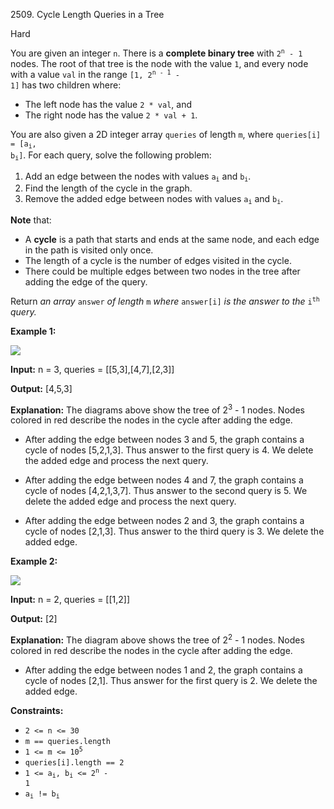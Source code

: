 2509\. Cycle Length Queries in a Tree

Hard

You are given an integer `n`. There is a **complete binary tree** with <code>2<sup>n</sup> - 1</code> nodes. The root of that tree is the node with the value `1`, and every node with a value `val` in the range <code>[1, 2<sup>n - 1</sup> - 1]</code> has two children where:

*   The left node has the value `2 * val`, and
*   The right node has the value `2 * val + 1`.

You are also given a 2D integer array `queries` of length `m`, where <code>queries[i] = [a<sub>i</sub>, b<sub>i</sub>]</code>. For each query, solve the following problem:

1.  Add an edge between the nodes with values <code>a<sub>i</sub></code> and <code>b<sub>i</sub></code>.
2.  Find the length of the cycle in the graph.
3.  Remove the added edge between nodes with values <code>a<sub>i</sub></code> and <code>b<sub>i</sub></code>.

**Note** that:

*   A **cycle** is a path that starts and ends at the same node, and each edge in the path is visited only once.
*   The length of a cycle is the number of edges visited in the cycle.
*   There could be multiple edges between two nodes in the tree after adding the edge of the query.

Return _an array_ `answer` _of length_ `m` _where_ `answer[i]` _is the answer to the_ <code>i<sup>th</sup></code> _query._

**Example 1:**

![](https://leetcode-in-java.github.io/src/main/java/g2501_2600/s2509_cycle_length_queries_in_a_tree/bexample1.png)

**Input:** n = 3, queries = [[5,3],[4,7],[2,3]]

**Output:** [4,5,3]

**Explanation:** The diagrams above show the tree of 2<sup>3</sup> - 1 nodes. Nodes colored in red describe the nodes in the cycle after adding the edge. 

- After adding the edge between nodes 3 and 5, the graph contains a cycle of nodes [5,2,1,3]. Thus answer to the first query is 4. We delete the added edge and process the next query. 

- After adding the edge between nodes 4 and 7, the graph contains a cycle of nodes [4,2,1,3,7]. Thus answer to the second query is 5. We delete the added edge and process the next query. 

- After adding the edge between nodes 2 and 3, the graph contains a cycle of nodes [2,1,3]. Thus answer to the third query is 3. We delete the added edge.

**Example 2:**

![](https://leetcode-in-java.github.io/src/main/java/g2501_2600/s2509_cycle_length_queries_in_a_tree/aexample2.png)

**Input:** n = 2, queries = [[1,2]]

**Output:** [2]

**Explanation:** The diagram above shows the tree of 2<sup>2</sup> - 1 nodes. Nodes colored in red describe the nodes in the cycle after adding the edge. 

- After adding the edge between nodes 1 and 2, the graph contains a cycle of nodes [2,1]. Thus answer for the first query is 2. We delete the added edge.

**Constraints:**

*   `2 <= n <= 30`
*   `m == queries.length`
*   <code>1 <= m <= 10<sup>5</sup></code>
*   `queries[i].length == 2`
*   <code>1 <= a<sub>i</sub>, b<sub>i</sub> <= 2<sup>n</sup> - 1</code>
*   <code>a<sub>i</sub> != b<sub>i</sub></code>